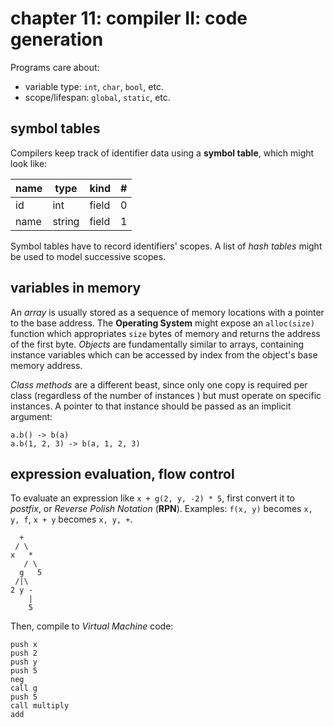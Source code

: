# chapter 11: compiler II: code generation
Programs care about:

  * variable type: `int`, `char`, `bool`, etc.
  * scope/lifespan: `global`, `static`, etc.

## symbol tables
Compilers keep track of identifier data using a **symbol table**, which might look like:

   name    |  type  |  kind  |  #
 --------- | ------ | ------ | ---
    id     |  int   | field  |  0
   name    | string | field  |  1

Symbol tables have to record identifiers' scopes. A list of *hash tables* might be used to model successive scopes.

## variables in memory
An *array* is usually stored as a sequence of memory locations with a pointer to the base address. The **Operating
System** might expose an `alloc(size)` function which appropriates `size` bytes of memory and returns the address of
the first byte. *Objects* are fundamentally similar to arrays, containing instance variables which can be accessed by
index from the object's base memory address.

*Class methods* are a different beast, since only one copy is required per class (regardless of the number of instances
) but must operate on specific instances. A pointer to that instance should be passed as an implicit argument:

```
a.b() -> b(a)
a.b(1, 2, 3) -> b(a, 1, 2, 3)
```

## expression evaluation, flow control
To evaluate an expression like `x + g(2, y, -2) * 5`, first convert it to *postfix*, or *Reverse Polish Notation*
(**RPN**). Examples: `f(x, y)` becomes `x, y, f`, `x + y` becomes `x, y, +`.

```
  +
 / \
x   *
   / \
  g   5
 /|\
2 y -
    |
    5
```

Then, compile to *Virtual Machine* code:

```
push x
push 2
push y
push 5
neg
call g
push 5
call multiply
add
```

